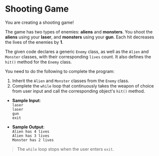 # Shooting Game

You are creating a shooting game!

The game has two types of enemies: **aliens** and **monsters**. You shoot the **aliens** using your **laser**, and **monsters** using your **gun**. Each hit decreases the lives of the enemies by **1**.

The given code declares a generic `Enemy` class, as well as the `Alien` and `Monster` classes, with their corresponding `lives` count. It also defines the `hit()` method for the `Enemy` class.

You need to do the following to complete the program:
1. Inherit the `Alien` and `Monster` classes from the `Enemy` class.
2. Complete the `while` loop that continuously takes the weapon of choice from user input and call the corresponding object's `hit()` method.

- **Sample Input**:  
`laser`  
`laser`  
`gun`  
`exit`  

- **Sample Output**:  
`Alien has 4 lives`  
`Alien has 3 lives`  
`Monster has 2 lives`  

>The `while` loop stops when the user enters `exit`.